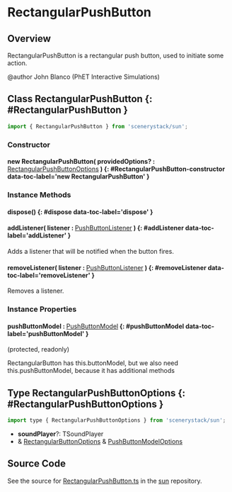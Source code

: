 # RectangularPushButton

## Overview

RectangularPushButton is a rectangular push button, used to initiate some action.

@author John Blanco (PhET Interactive Simulations)

## Class RectangularPushButton {: #RectangularPushButton }


```js
import { RectangularPushButton } from 'scenerystack/sun';
```
### Constructor

#### new RectangularPushButton( providedOptions? : <span style="font-weight: 400;">[RectangularPushButtonOptions](../sun/RectangularPushButton.md#RectangularPushButtonOptions)</span> ) {: #RectangularPushButton-constructor data-toc-label='new RectangularPushButton' }

### Instance Methods

#### dispose() {: #dispose data-toc-label='dispose' }

#### addListener( listener : <span style="font-weight: 400;">[PushButtonListener](../sun/PushButtonModel.md#PushButtonListener)</span> ) {: #addListener data-toc-label='addListener' }

Adds a listener that will be notified when the button fires.

#### removeListener( listener : <span style="font-weight: 400;">[PushButtonListener](../sun/PushButtonModel.md#PushButtonListener)</span> ) {: #removeListener data-toc-label='removeListener' }

Removes a listener.

### Instance Properties

#### pushButtonModel : <span style="font-weight: 400;">[PushButtonModel](../sun/PushButtonModel.md)</span> {: #pushButtonModel data-toc-label='pushButtonModel' }

(protected, readonly)

RectangularButton has this.buttonModel, but we also need this.pushButtonModel, because it has additional methods



## Type RectangularPushButtonOptions {: #RectangularPushButtonOptions }


```js
import type { RectangularPushButtonOptions } from 'scenerystack/sun';
```


- **soundPlayer**?: TSoundPlayer
- &amp; [RectangularButtonOptions](../sun/RectangularButton.md#RectangularButtonOptions) &amp; [PushButtonModelOptions](../sun/PushButtonModel.md#PushButtonModelOptions)




## Source Code

See the source for [RectangularPushButton.ts](https://github.com/phetsims/sun/blob/main/js/buttons/RectangularPushButton.ts) in the [sun](https://github.com/phetsims/sun) repository.
